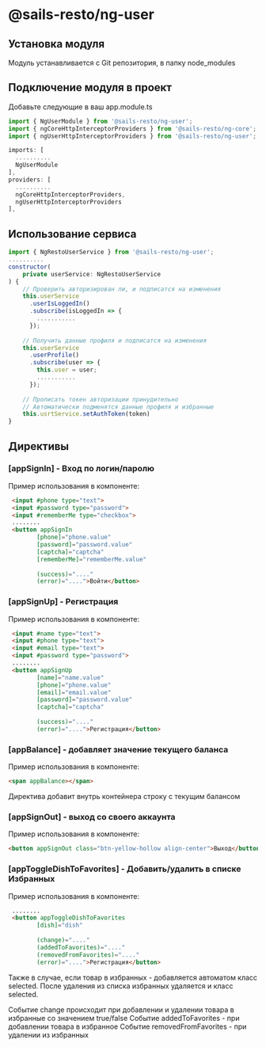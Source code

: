 # @sails-resto/ng-user
## Установка модуля
Модуль устанавливается с Git репозитория, в папку node_modules
## Подключение модуля в проект
Добавьте следующие в ваш app.module.ts

~~~ javascript
import { NgUserModule } from '@sails-resto/ng-user';
import { ngCoreHttpInterceptorProviders } from '@sails-resto/ng-core';
import { ngUserHttpInterceptorProviders } from '@sails-resto/ng-user';
~~~
~~~ javascript  
imports: [
  .......... 
  NgUserModule 
],
providers: [
  ..........
  ngCoreHttpInterceptorProviders,
  ngUserHttpInterceptorProviders
],
~~~


## Использование сервиса
~~~ javascript
import { NgRestoUserService } from '@sails-resto/ng-user';
..........
constructor(
    private userService: NgRestoUserService
) {
    // Проверить авторизирован ли, и подписатся на изменения
    this.userService
      .userIsLoggedIn()
      .subscribe(isLoggedIn => {
        ...........
      });
    
    // Получить данные профиля и подписатся на изменения  
    this.userService
      .userProfile()
      .subscribe(user => {
        this.user = user;
        ...........
      });
      
    // Прописать токен авторизации принудительно
    // Автоматически подменятся данные профиля и избранные
    this.usrtService.setAuthToken(token)
}
~~~

## Директивы


### [appSignIn] - Вход по логин/паролю
Пример использования в компоненте:

~~~ html
 <input #phone type="text">
 <input #password type="password">
 <input #rememberMe type="checkbox">
 ........
 <button appSignIn
        [phone]="phone.value"
        [password]="password.value"
        [captcha]="captcha"
        [rememberMe]="rememberMe.value"
    
        (success)="...."
        (error)="....">Войти</button>
~~~

### [appSignUp] - Регистрация
Пример использования в компоненте:

~~~ html
 <input #name type="text">
 <input #phone type="text">
 <input #email type="text">
 <input #password type="password">
 ........
 <button appSignUp
        [name]="name.value"
        [phone]="phone.value"
        [email]="email.value"
        [password]="password.value"
        [captcha]="captcha"
    
        (success)="...."
        (error)="....">Регистрация</button>
~~~

### [appBalance]  - добавляет значение текущего баланса
Пример использования в компоненте:

~~~ html
<span appBalance></span>
~~~
Директива добавит внутрь контейнера строку с текущим балансом

### [appSignOut]  - выход со своего аккаунта
Пример использования в компоненте:

~~~ html
<button appSignOut class="btn-yellow-hollow align-center">Выход</button>
~~~

### [appToggleDishToFavorites] - Добавить/удалить в списке Избранных
Пример использования в компоненте:

~~~ html
 ........
 <button appToggleDishToFavorites
        [dish]="dish"
        
        (change)="...."
        (addedToFavorites)="...."
        (removedFromFavorites)="...."
        (error)="....">Регистрация</button>
~~~

Также в случае, если товар в избранных - добавляется автоматом класс selected. После удаления из списка избранных удаляется и класс selected.

Событие change происходит при добавлении и удалении товара в избранные со значением true/false
Событие addedToFavorites - при добавлении товара в избранное
Событие removedFromFavorites - при удалении из избранных